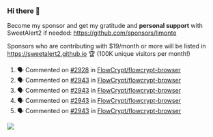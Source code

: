 ### Hi there 👋

Become my sponsor and get my gratitude and **personal support** with SweetAlert2 if needed: https://github.com/sponsors/limonte

Sponsors who are contributing with $19/month or more will be listed in https://sweetalert2.github.io 🏆 (100K unique visitors per month!)

<!--START_SECTION:activity-->
1. 🗣 Commented on [#2928](https://github.com//FlowCrypt/flowcrypt-browser/issues/2928) in [FlowCrypt/flowcrypt-browser](https://github.com//FlowCrypt/flowcrypt-browser)
2. 🗣 Commented on [#2943](https://github.com//FlowCrypt/flowcrypt-browser/issues/2943) in [FlowCrypt/flowcrypt-browser](https://github.com//FlowCrypt/flowcrypt-browser)
3. 🗣 Commented on [#2943](https://github.com//FlowCrypt/flowcrypt-browser/issues/2943) in [FlowCrypt/flowcrypt-browser](https://github.com//FlowCrypt/flowcrypt-browser)
4. 🗣 Commented on [#2943](https://github.com//FlowCrypt/flowcrypt-browser/issues/2943) in [FlowCrypt/flowcrypt-browser](https://github.com//FlowCrypt/flowcrypt-browser)
5. 🗣 Commented on [#2943](https://github.com//FlowCrypt/flowcrypt-browser/issues/2943) in [FlowCrypt/flowcrypt-browser](https://github.com//FlowCrypt/flowcrypt-browser)
<!--END_SECTION:activity-->

![](https://github-readme-stats.vercel.app/api?username=limonte&theme=vue&show_icons=true)
